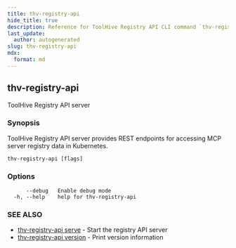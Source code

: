 ```yaml
---
title: thv-registry-api
hide_title: true
description: Reference for ToolHive Registry API CLI command `thv-registry-api`
last_update:
  author: autogenerated
slug: thv-registry-api
mdx:
  format: md
---
```


## thv-registry-api

ToolHive Registry API server

### Synopsis

ToolHive Registry API server provides REST endpoints for accessing MCP server registry
data in Kubernetes.

```
thv-registry-api [flags]
```

### Options

```
      --debug   Enable debug mode
  -h, --help    help for thv-registry-api
```

### SEE ALSO

* [thv-registry-api serve](thv-registry-api_serve.md)	 - Start the registry API server
* [thv-registry-api version](thv-registry-api_version.md)	 - Print version information

